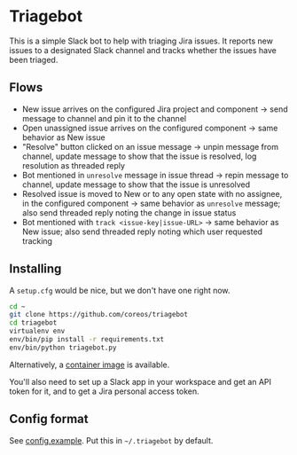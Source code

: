 # Triagebot

This is a simple Slack bot to help with triaging Jira issues.  It reports new issues to a designated Slack channel and tracks whether the issues have been triaged.

## Flows

- New issue arrives on the configured Jira project and component →
  send message to channel and pin it to the channel
- Open unassigned issue arrives on the configured component →
  same behavior as New issue
- "Resolve" button clicked on an issue message →
  unpin message from channel, update message to show that the issue is resolved, log resolution as threaded reply
- Bot mentioned in `unresolve` message in issue thread →
  repin message to channel, update message to show that the issue is unresolved
- Resolved issue is moved to New or to any open state with no assignee, in the configured component →
  same behavior as `unresolve` message; also send threaded reply noting the change in issue status
- Bot mentioned with `track <issue-key|issue-URL>` →
  same behavior as New issue; also send threaded reply noting which user requested tracking

## Installing

A `setup.cfg` would be nice, but we don't have one right now.

```sh
cd ~
git clone https://github.com/coreos/triagebot
cd triagebot
virtualenv env
env/bin/pip install -r requirements.txt
env/bin/python triagebot.py
```

Alternatively, a [container image](https://quay.io/repository/coreos/triagebot) is available.

You'll also need to set up a Slack app in your workspace and get an API token for it, and to get a Jira personal access token.

## Config format

See [config.example](config.example).  Put this in `~/.triagebot` by default.
